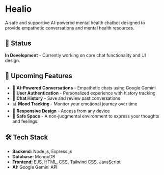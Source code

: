 # Healio

A safe and supportive AI-powered mental health chatbot designed to provide empathetic conversations and mental health resources.

## 🚧 Status  
**In Development** - Currently working on core chat functionality and UI design.


## 🚀 Upcoming Features  
- 🤖 **AI-Powered Conversations** - Empathetic chats using Google Gemini
- 🔐 **User  Authentication** - Personalized experience with history tracking
- 💾 **Chat History** - Save and review past conversations
- 📊 **Mood Tracking** - Monitor your emotional journey over time
- 📱 **Responsive Design** - Access from any device
- 💬 **Safe Space** - A non-judgmental environment to express your thoughts and feelings.

## 🛠️ Tech Stack  
- **Backend:** Node.js, Express.js
- **Database:** MongoDB
- **Frontend:** EJS, HTML, CSS, Tailwind CSS, JavaScript
- **AI:** Google Gemini API
